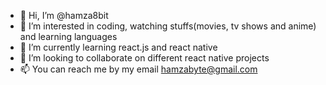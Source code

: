 - 👋 Hi, I’m @hamza8bit
- 👀 I’m interested in coding, watching stuffs(movies, tv shows and anime) and learning languages
- 🌱 I’m currently learning react.js and react native
- 💞️ I’m looking to collaborate on different react native projects
- 📫 You can reach me by my email hamzabyte@gmail.com

<!---
hamza8bit/hamza8bit is a ✨ special ✨ repository because its `README.md` (this file) appears on your GitHub profile.
You can click the Preview link to take a look at your changes.
--->
